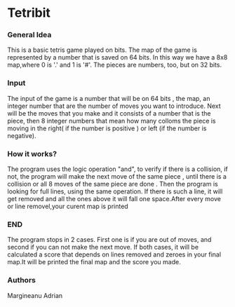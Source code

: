 # Tetribit

### General Idea
This is a basic tetris game played on bits. The map of the game is represented by a number that is saved on 64 bits. In this way we have a 8x8 map,where 0 is '.' and 1 is '#'. The pieces are numbers, too, but on 32 bits. 

### Input
The input of the game is a number that will be on 64 bits , the map, an integer number that are the number of moves you want to introduce. Next will be the moves that you make and it consists of a number that is the piece, then 8 integer numbers that mean how many colloms the piece is moving in the right( if the number is positive ) or left (if the number is negative).

### How it works?
The program uses the logic operation "and", to verify if there is a collision, if not, the program will make the next move of the same piece , until there is a collision or all 8 moves of the same piece are done . Then the program is looking for full lines, using the same operation. If there is such a line, it will get removed and all the ones above it will fall one space.After every move or line removel,your curent map is printed

### END
The program stops in 2 cases. First one is if you are out of moves, and second if you can not make the next move. If both cases, it will be calculated a score that depends on lines removed and zeroes in your final map.It will be printed the final map and the score you made.

### Authors
Margineanu Adrian
